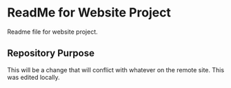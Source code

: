 # ReadMe for Website Project

Readme file for website project.

## Repository Purpose

This will be a change that will conflict with whatever on the remote site.
This was edited locally.
